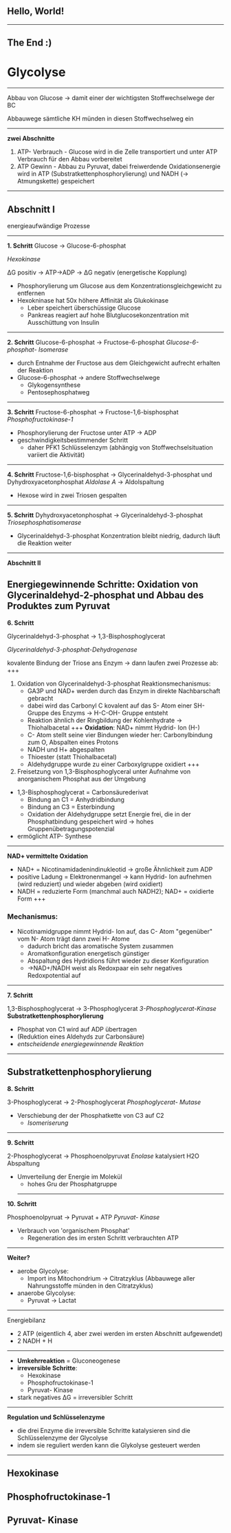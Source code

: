 ## Hello, World!

---

## The End :)


Glycolyse
================================
---

Abbau von Glucose -> damit einer der wichtigsten Stoffwechselwege der BC

Abbauwege sämtliche KH münden in diesen Stoffwechselweg ein

---

**zwei Abschnitte**

1. ATP- Verbrauch - Glucose wird in die Zelle transportiert und unter ATP Verbrauch für den Abbau vorbereitet
2. ATP Gewinn - Abbau zu Pyruvat, dabei freiwerdende Oxidationsenergie wird in ATP (Substratkettenphosphorylierung) und NADH (-> Atmungskette) gespeichert


---

**Abschnitt I**
--------------------------
energieaufwändige Prozesse

---
**1. Schritt**
Glucose -> Glucose-6-phosphat

*Hexokinase*

ΔG positiv -> ATP->ADP -> ΔG negativ (energetische Kopplung)

* Phosphorylierung um Glucose aus dem Konzentrationsgleichgewicht zu entfernen
* Hexokninase hat 50x höhere Affinität als Glukokinase
  * Leber speichert überschüssige Glucose
  * Pankreas reagiert auf hohe Blutglucosekonzentration mit Ausschüttung von Insulin
---
**2. Schritt**
Glucose-6-phosphat -> Fructose-6-phosphat
*Glucose-6-phosphat- Isomerase*
* durch Entnahme der Fructose aus dem Gleichgewicht aufrecht erhalten der Reaktion
* Glucose-6-phosphat -> andere Stoffwechselwege
  * Glykogensynthese
  * Pentosephosphatweg
---
**3. Schritt**
Fructose-6-phosphat -> Fructose-1,6-bisphosphat
*Phosphofructokinase-1*
* Phosphorylierung der Fructose unter ATP -> ADP
* geschwindigkeitsbestimmender Schritt
  * daher PFK1 Schlüsselenzym (abhängig von Stoffwechselsituation variiert die Aktivität)
---
**4. Schritt**
Fructose-1,6-bisphosphat -> Glycerinaldehyd-3-phosphat und Dyhydroxyacetonphosphat
*Aldolase A* -> Aldolspaltung
* Hexose wird in zwei Triosen gespalten
---
**5. Schritt**
Dyhydroxyacetonphosphat -> Glycerinaldehyd-3-phosphat
*Triosephosphatisomerase*
 * Glycerinaldehyd-3-phosphat Konzentration bleibt niedrig, dadurch läuft die Reaktion weiter
---
**Abschnitt II**

Energiegewinnende Schritte:
Oxidation von Glycerinaldehyd-2-phosphat
und Abbau des Produktes zum Pyruvat
---
**6. Schritt**

Glycerinaldehyd-3-phosphat -> 1,3-Bisphosphoglycerat

*Glycerinaldehyd-3-phosphat-Dehydrogenase*

kovalente Bindung der Triose ans Enzym
-> dann laufen zwei Prozesse ab:
+++
1. Oxidation von Glycerinaldehyd-3-phosphat
	Reaktionsmechanismus:
	* GA3P und NAD+ werden durch das Enzym in direkte Nachbarschaft gebracht
	* dabei wird das Carbonyl C kovalent auf das S- Atom einer SH-Gruppe des Enzyms -> H-C-OH- Gruppe entsteht
	* Reaktion ähnlich der Ringbildung der Kohlenhydrate -> Thiohalbacetal
+++
**Oxidation**: NAD+ nimmt Hydrid- Ion (H-)
	* C- Atom stellt seine vier Bindungen wieder her: Carbonylbindung zum O, Abspalten eines Protons
	* NADH und H+ abgespalten
	* Thioester (statt Thiohalbacetal)
	* Aldehydgruppe wurde zu einer Carboxylgruppe oxidiert
+++
2. Freisetzung von 1,3-Bisphosphoglyceral unter Aufnahme von anorganischem Phosphat aus der Umgebung
  * 1,3-Bisphosphoglycerat = Carbonsäurederivat
	* Bindung an C1 = Anhydridbindung
	* Bindung an C3 =  Esterbindung
	*  Oxidation der Aldehydgruppe setzt Energie frei, die in der Phosphatbindung gespeichert wird -> hohes Gruppenübetragungspotenzial
  * ermöglicht ATP- Synthese
---
**NAD+ vermittelte Oxidation**
* NAD+ = Nicotinamidadenindinukleotid -> große Ähnlichkeit zum ADP
* positive Ladung = Elektronenmangel -> kann Hydrid- Ion aufnehmen (wird reduziert) und wieder abgeben (wird oxidiert)
* NADH = reduzierte Form (manchmal auch NADH2); NAD+ = oxidierte Form
+++
### Mechanismus:
* Nicotinamidgruppe nimmt Hydrid- Ion auf, das C- Atom "gegenüber" vom N- Atom trägt dann zwei H- Atome
	* dadurch bricht das aromatische System zusammen
	* Aromatkonfiguration energetisch günstiger
	* Abspaltung des Hydridions führt wieder zu dieser Konfiguration
	* ->NAD+/NADH weist als Redoxpaar ein sehr negatives Redoxpotential auf
---
**7. Schritt**

1,3-Bisphosphoglycerat -> 3-Phosphoglycerat
*3-Phosphoglycerat-Kinase*
**Substratkettenphosphorylierung**
* Phosphat von C1 wird auf ADP übertragen
* (Reduktion eines Aldehyds zur Carbonsäure)
* *entscheidende energiegewinnende Reaktion*
---
**Substratkettenphosphorylierung**
---
**8. Schritt**

3-Phosphoglycerat -> 2-Phosphoglycerat
*Phosphoglycerat- Mutase*

* Verschiebung der der Phosphatkette von C3 auf C2
  * *Isomeriserung*
---
**9. Schritt**

2-Phosphoglycerat -> Phosphoenolpyruvat
*Enolase* katalysiert H2O Abspaltung
* Umverteilung der Energie im Molekül
  * hohes Gru der Phosphatgruppe
  ---
**10. Schritt**

Phosphoenolpyruat -> Pyruvat + ATP
*Pyruvat- Kinase*
* Verbrauch von 'organischem Phosphat'
  * Regeneration des im ersten Schritt verbrauchten ATP
---
**Weiter?**
* aerobe Glycolyse:
  * Import ins Mitochondrium -> Citratzyklus
  (Abbauwege aller Nahrungsstoffe münden in den Citratzyklus)
* anaerobe Glycolyse:
  * Pyruvat -> Lactat
---

Energiebilanz

* 2 ATP (eigentlich 4, aber zwei werden im ersten Abschnitt aufgewendet)
* 2 NADH + H
---
* **Umkehrreaktion** = Gluconeogenese
* **irreversible Schritte**:
  * Hexokinase
  * Phosphofructokinase-1
  * Pyruvat- Kinase
* stark negatives ΔG = irreversibler Schritt
---
**Regulation und Schlüsselenzyme**
* die drei Enzyme die irreversible Schritte katalysieren sind die Schlüsselenzyme der Glycolyse
* indem sie reguliert werden kann die Glykolyse gesteuert werden
---
**Hexokinase**
---
**Phosphofructokinase-1**
---
**Pyruvat- Kinase**
---
